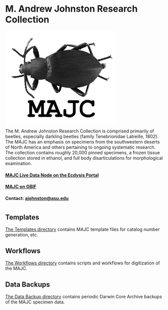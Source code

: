 # M. Andrew Johnston Research Collection
![MAJC logo](MAJC_logo.jpg)

The M. Andrew Johnston Research Collection is comprised primarily of beetles, especially darkling beetles (family Tenebrionidae Latreille, 1802). The MAJC has an emphasis on specimens from the southwestern deserts of North America and others pertaining to ongoing systematic research. The collection contains roughly 20,000 pinned specimens, a frozen tissue collection stored in ethanol, and full body disarticulations for morphological examination.

#### [MAJC Live Data Node on the Ecdysis Portal](https://serv.biokic.asu.edu/ecdysis/collections/misc/collprofiles.php?collid=4)

#### [MAJC on GBIF](http://www.gbif.org/dataset/59728459-7b42-4942-8e38-00eb56f2331e)

#### Contact: ajohnston@asu.edu

# 

## Templates
[The Templates directory](/templates) contains MAJC template files for catalog number generation, etc.

## Workflows
[The Workflows directory](/workflows) contains scripts and workflows for digitization of the MAJC.


## Data Backups
[The Data Backup directory](/data_backup) contains periodic Darwin Core Archive backups of the MAJC specimen data.
